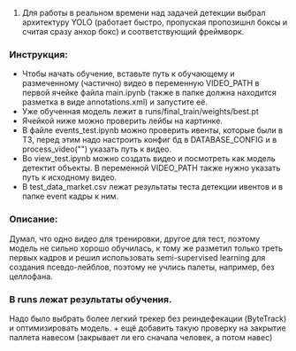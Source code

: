 1) Для работы в реальном времени над задачей детекции выбрал архитектуру YOLO (работает быстро, пропуская пропозишнл боксы и считая сразу анхор бокс) и соответствующий фреймворк.


### Инструкция:
- Чтобы начать обучение, вставьте путь к обучающему и размеченному (частично) видео в переменную VIDEO_PATH в первой ячейке файла main.ipynb (также в папке должна находится разметка в виде annotations.xml) и запустите её.
- Уже обученная модель лежит в runs/final_train/weights/best.pt
- Ячейкой ниже можно проверить лейбы на картинке.
- В файле events_test.ipynb можно проверить ивенты, которые были в ТЗ, перед этим надо настроить конфиг бд в DATABASE_CONFIG и в process_video("") указать путь к видео.
- Во view_test.ipynb можно создать видео и посмотреть как модель детектит объекты. В переменной VIDEO_PATH также нужно указать путь к исходному видео.
- В test_data_market.csv лежат результаты теста детекции ивентов и в папке event кадры к ним.

### Описание:
Думал, что одно видео для тренировки, другое для тест, поэтому модель не сильно хорошо обучилась, к тому же разметил только треть первых кадров и решил использовать semi-supervised learning для создания псевдо-лейблов, поэтому не учлись палеты, например, без целлофана.

### В runs лежат результаты обучения. 


Надо было выбрать более легкий трекер без реиндефекации (ByteTrack) и оптимизировать модель. + ещё добавить такую проверку на закрытие паллета навесом (закрывает ли его сначала человек, а потом навес)